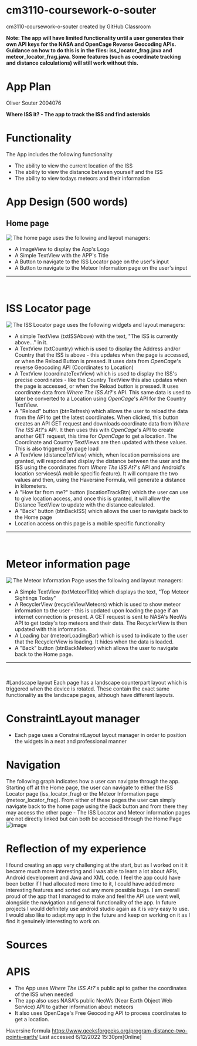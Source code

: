 # cm3110-coursework-o-souter
cm3110-coursework-o-souter created by GitHub Classroom

**Note: The app will have limited functionality until a user generates their own API keys for the NASA and OpenCage Reverse Geocoding APIs. Guidance on how to do this is in the files: iss_locator_frag.java and meteor_locator_frag.java. Some features (such as coordinate tracking and distance calculations) will still work without this.**

# App Plan
Oliver Souter 2004076

**Where ISS it? - The app to track the ISS and find asteroids**

# Functionality
The App includes the following functionality
* The ability to view the current location of the ISS
* The ability to view the distance between yourself and the ISS
* The ability to view todays meteors and their information




# App Design (500 words)

## Home page

<image align="left" src="https://user-images.githubusercontent.com/73543366/205923412-a9fe51cb-d2fd-4ec0-8918-2164cc79f2b2.png"/>

The home page uses the following and layout managers:
* A ImageView to display the App's Logo
* A Simple TextView with the APP's Title
* A Button to navigate to the ISS Locator page on the user's input  
* A Button to navigate to the Meteor Information page on the user's input
---
<br clear="left">


# ISS Locator page

<image align="left" src="https://user-images.githubusercontent.com/73543366/205923407-6ff0a4cd-f466-413d-80f0-5a1891b5f92a.png"/>

The ISS Locator page uses the following widgets and layout managers:
* A simple TextView (txtISSAbove) with the text, "The ISS is currently above..." in it.
* A TextView (txtCountry) which is used to display the Address and/or Country that the ISS is above - this updates when the page is accessed, or when the Reload Button is pressed. It uses data from *OpenCage*'s reverse Geocoding API (Coordinates to Location)
* A TextView (coordinateTextView) which is used to display the ISS's precise coordinates - like the Country TextView this also updates when the page is accessed, or when the Reload button is pressed. It uses coordinate data from *Where The ISS At?*'s API. This same data is used to later be converted to a Location using *OpenCage*'s API for the Country TextView.
* A "Reload" button (btnRefresh) which allows the user to reload the data from the API to get the latest coordinates. When clicked, this button creates an API GET request and downloads coordinate data from *Where The ISS At?*'s API. It then uses this with *OpenCage*'s API to create another GET request, this time for *OpenCage* to get a location. The Coordinate and Country TextViews are then updated with these values. This is also triggered on page load
* A TextView (distanceTxtView) which, when location permissions are granted, will respond and display the distance between the user and the ISS using the coordinates from *Where The ISS At?*'s API and Android's location services(A mobile specific feature). It will compare the two values and then, using the Haversine Formula, will generate a distance in kilometers.
* A "How far from me?" button (locationTrackBtn) which the user can use to give location access, and once this is granted, it will allow the Distance TextView to update with the distance calculated.
* A "Back" button (btnBackISS) which allows the user to navigate back to the Home page
* Location access on this page is a mobile specific functionality
---
<br clear="left">

# Meteor information page

<image align="left" src="https://user-images.githubusercontent.com/73543366/205923409-f839e666-ee98-4af1-8c9f-ea5de9b53d9a.png"/>

The Meteor Information Page uses the following and layout managers:
* A Simple TextView (txtMeteorTitle) which displays the text, "Top Meteor Sightings Today"
* A RecyclerView (recycleViewMeteors) which is used to show meteor information to the user - this is updated upon loading the page if an internet connection is present. A GET request is sent to NASA's NeoWs API to get today's top meteors and their data. The RecyclerView is then updated with this information. 
* A Loading bar (meteorLoadingBar) which is used to indicate to the user that the RecyclerView is loading. It hides when the data is loaded.
* A "Back" button (btnBackMeteor) which allows the user to navigate back to the Home page.
---
<br clear="left">

#Landscape layout
Each page has a landscape counterpart layout which is triggered when the device is rotated. These contain the exact same functionality as the landscape pages, although have different layouts.

# ConstraintLayout manager
* Each page uses a ConstraintLayout layout manager in order to position the widgets in a neat and professional manner




# Navigation
The following graph indicates how a user can navigate through the app. Starting off at the Home page, the user can navigate to either the ISS Locator page (iss_locator_frag) or the Meteor Information page (meteor_locator_frag).
From either of these pages the user can simply navigate back to the home page using the Back button and from there they may access the other page - The ISS Locator and Meteor information pages are not directly linked but can both be accessed through the Home Page
![image](https://user-images.githubusercontent.com/73543366/205931686-588d8952-64fc-4721-9886-ffb8f1491f8a.png)


# Reflection of my experience
I found creating an app very challenging at the start, but as I worked on it it became much more interesting and I was able to learn a lot about APIs, Android development and Java and XML code.
I feel the app could have been better if I had allocated more time to it, I could have added more interesting features and sorted out any more possible bugs.
I am overall proud of the app that I managed to make and feel the API use went well, alongside the navigation and general functionality of the app.
In future projects I would definitely use android studio again as it is very easy to use. I would also like to adapt my app in the future and keep on working on it as I find it genuinely interesting to work on.

# Sources
# APIS
* The App uses *Where The ISS At?*'s public api to gather the coordinates of the ISS when needed 
* The app also uses NASA's public NeoWs (Near Earth Object Web Service) API to gather information about meteors
* It also uses OpenCage's Free Geocoding API to process coordinates to get a location.

Haversine formula 
https://www.geeksforgeeks.org/program-distance-two-points-earth/
Last accessed 6/12/2022 15:30pm[Online]

